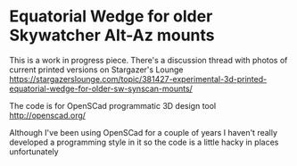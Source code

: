 # Equatorial Wedge for older Skywatcher Alt-Az mounts

This is a work in progress piece. There's a discussion thread with photos of current printed versions on Stargazer's Lounge https://stargazerslounge.com/topic/381427-experimental-3d-printed-equatorial-wedge-for-older-sw-synscan-mounts/

The code is for OpenSCad programmatic 3D design tool http://openscad.org/ 

Although I've been using OpenSCad for a couple of years I haven't really developed a programming style in it so the code is a little hacky in places unfortunately
